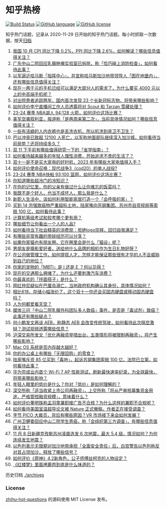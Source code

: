 # 知乎热榜
[![Build Status](https://github.com/ToWeLong/zhihu-hot-questions/workflows/CI/badge.svg)](https://github.com/ToWeLong/zhihu-hot-questions/actions)
[![GitHub language](https://img.shields.io/badge/language-golang-orange.svg)](https://golang.org/)
[![GitHub license](https://img.shields.io/github/license/ToWeLong/zhihu-hot-questions)](https://github.com/ToWeLong/zhihu-hot-questions/blob/main/LICENSE)

知乎热门话题，记录从 2020-11-29 日开始的知乎热门话题。每小时抓取一次数据，按天[归档](./archives)

<!-- BEGIN -->

1. [我国 10 月 CPI 同比下降 0.2%，PPI 同比下降 2.6%，如何解读？哪些信息值得关注？](https://www.zhihu.com/question/629559236)
1. [广东中山二院回应乳腺肿瘤实验室已拆除，称「恰巧碰上消防检查」，如何看待此事？](https://www.zhihu.com/question/629481737)
1. [以军逼近哈马斯「指挥中心」，并宣称哈马斯加沙地带领导人「困在地堡内」，还有哪些信息值得关注？](https://www.zhihu.com/question/629555909)
1. [现在一两千元的手机已经可以满足大部分人的需求了，为什么要买 4000 元以上的中高端手机呢？](https://www.zhihu.com/question/629167864)
1. [对出院患者追踪两年，国内首次发现 23 个长新冠标志物，将带来哪些影响？](https://www.zhihu.com/question/629552795)
1. [如何评价李宁直播间工作人员透露将对 Scout 和 Tarzan 雪藏处理？](https://www.zhihu.com/question/629410951)
1. [23-24 赛季 NBA湖人 94:128 火箭，如何评价这场比赛？](https://www.zhihu.com/question/629555186)
1. [美军空袭叙利亚，报道称「是两周来第二次」，当前具体情况如何？哪些信息值得关注？](https://www.zhihu.com/question/629553737)
1. [一些有洁癖的人内衣裤也是丢洗衣机，所以机洗到底卫不卫生？](https://www.zhihu.com/question/629563063)
1. [巴以冲突已致超 12100 人死亡，以军称地面部队继续深入加沙城，如何看待当前局势？还将持续多久？](https://www.zhihu.com/question/629562563)
1. [双 11 下手前有哪些值得研究一下的「省学指南」？](https://www.zhihu.com/question/629565474)
1. [如何看待越来越多的年轻人理性消费，开始追求不贵的生活了？](https://www.zhihu.com/question/629575318)
1. [双十一是不是买大家电的好时机，2023 年有哪些大家电值得入手？](https://www.zhihu.com/question/627905631)
1. [如何评价使命召唤：现代战争3（cod20）的单人战役?](https://www.zhihu.com/question/629017449)
1. [23-24 赛季 NBA快船 93:100 篮网，如何评价这场比赛？](https://www.zhihu.com/question/629555176)
1. [你知道哪些超冷门的冷知识？](https://www.zhihu.com/question/295086289)
1. [在你的记忆里，你的父亲有做过什么让你难忘的饭菜吗？](https://www.zhihu.com/question/629253033)
1. [我既不是个好人，也当不成坏人，那么我是什么？](https://www.zhihu.com/question/622885700)
1. [新职人生活中，该如何利用智能家居打造一个「会呼吸的家」？](https://www.zhihu.com/question/627399564)
1. [买到 14 宗强致癌物严重超标土地，陆家嘴向苏钢集团、苏州市自资规局等索赔 100 亿，如何看待此事？](https://www.zhihu.com/question/629445784)
1. [计算机等级考试和软考哪个更有用？](https://www.zhihu.com/question/23524169)
1. [哪些细节让你看出一个人的人品?](https://www.zhihu.com/question/624366476)
1. [如何看待当下社会精英的消费观：拒绝logo崇拜，回归自我满足？](https://www.zhihu.com/question/628953258)
1. [有哪些非常有趣的带娃经历可以分享？](https://www.zhihu.com/question/627413806)
1. [如果你家猫也有朋友圈，它在圈里会是什么「猫设」呢？](https://www.zhihu.com/question/628945894)
1. [男朋友是摄影爱好者，送给他什么品牌的相机作为生日礼物好呀？](https://www.zhihu.com/question/628631727)
1. [在公司做管理工作，如何提拔人才，怎样才能保证那些很有才华的人不会威胁到自己的地位？](https://www.zhihu.com/question/629260788)
1. [你家的宠物的「MBTI」是 I 还是 E ？何以见得？](https://www.zhihu.com/question/628668557)
1. [现在的交通那么拥堵了，为什么还要刺激汽车消费？](https://www.zhihu.com/question/589249844)
1. [你最喜欢的「拌面搭子」是什么？](https://www.zhihu.com/question/628659099)
1. [网红仲尼疑似在巴厘岛溺亡，当地政府机构确认其身份，具体情况如何？](https://www.zhihu.com/question/629513547)
1. [相比618，存储小幅涨价了，这个双十一你还会买固态硬盘或移动固态硬盘吗？](https://www.zhihu.com/question/628195233)
1. [人为何都爱看天空？](https://www.zhihu.com/question/629470174)
1. [媒体三问「中山二院乳腺外科团队多人致癌」事件，是否是「毒试剂」致癌？此事还有哪些疑点？](https://www.zhihu.com/question/629566268)
1. [何小鹏发文再谈 AEB，称静态 AEB 会改变传统驾驶，如何看待此次隔空激辩？测试视频透露哪些信息？](https://www.zhihu.com/question/629411597)
1. [沪深交易所发文「优化再融资举措出台，五类情形将被限制再融资」，将产生哪些影响？](https://www.zhihu.com/question/629459521)
1. [Mac OS 系统是否内存越大越好？](https://www.zhihu.com/question/628907502)
1. [你的办公桌上有哪些「无限回购」的零食？](https://www.zhihu.com/question/623279526)
1. [陆家嘴斥资 85 亿买到「毒地」，起诉苏钢集团索赔 100 亿，法院已立案，如何看待此事？](https://www.zhihu.com/question/629558036)
1. [华为完成业内首个 Wi-Fi 7 AP 性能测试，刷新最快速率纪录，为全球最快，将带来哪些影响？](https://www.zhihu.com/question/629449807)
1. [年轻人眼里的低价是什么？你对「低价」是如何理解的？](https://www.zhihu.com/question/629462580)
1. [深交所称「适当收紧上市公司再融资」，上交所称「将从严审核募集资金用途，严格管控融资规模」，意味着什么？](https://www.zhihu.com/question/629457281)
1. [如何评价董明珠称孟羽童兼职接广告不合规？为什么这样的兼职不合规呢？](https://www.zhihu.com/question/629441723)
1. [如何看待美国室温超导论文被 Nature 正式撤稿，作者正在接受调查？](https://www.zhihu.com/question/629408459)
1. [字节 PICO 大裁员，背后有哪些原因？VR 市场接下来会如何发展？](https://www.zhihu.com/question/629447713)
1. [广州卫健委回应中山二院学生患癌，称「会组织第三方调查」，有哪些信息值得关注？](https://www.zhihu.com/question/629449748)
1. [11 月 8 日新疆克孜勒苏州凌晨连发 6 次地震，最大 5.4 级，情况如何？为何连续发生地震？](https://www.zhihu.com/question/629403417)
1. [以色列表示无限期对加沙地带承担「全面安全责任」后，白宫警告以色列称反对其占领加沙，释放了哪些信号？](https://www.zhihu.com/question/629444530)
1. [如何评价《原神》4.2新角色，公子师傅丝柯克的人物设定？](https://www.zhihu.com/question/629064604)
1. [《红楼梦》里面烤鹿肉到底是什么味道的？](https://www.zhihu.com/question/31903471)

<!-- END -->

历史归档 [./archives](./archives)


### License
[zhihu-hot-questions](https://github.com/towelong/zhihu-hot-questions) 的源码使用 MIT License 发布。